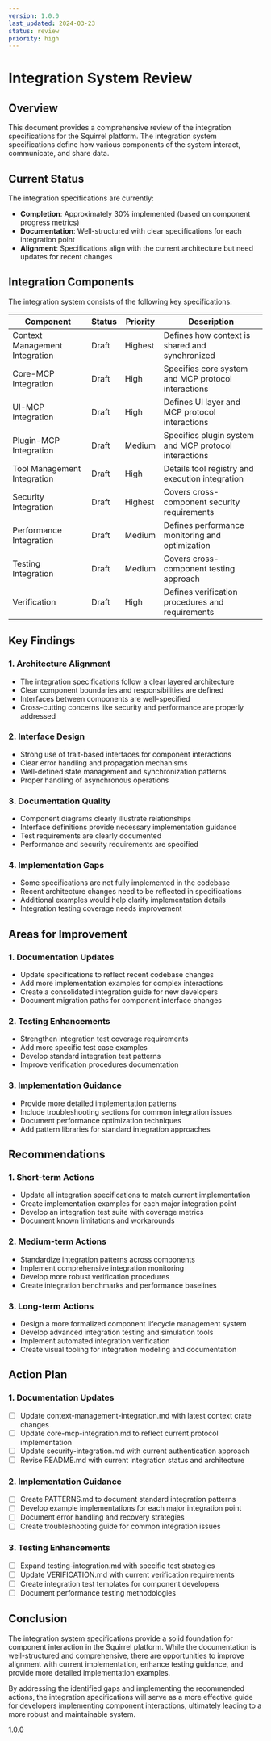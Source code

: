 ```yaml
---
version: 1.0.0
last_updated: 2024-03-23
status: review
priority: high
---
```


# Integration System Review

## Overview
This document provides a comprehensive review of the integration specifications for the Squirrel platform. The integration system specifications define how various components of the system interact, communicate, and share data.

## Current Status

The integration specifications are currently:
- **Completion**: Approximately 30% implemented (based on component progress metrics)
- **Documentation**: Well-structured with clear specifications for each integration point
- **Alignment**: Specifications align with the current architecture but need updates for recent changes

## Integration Components

The integration system consists of the following key specifications:

| Component | Status | Priority | Description |
|-----------|--------|----------|-------------|
| Context Management Integration | Draft | Highest | Defines how context is shared and synchronized |
| Core-MCP Integration | Draft | High | Specifies core system and MCP protocol interactions |
| UI-MCP Integration | Draft | High | Defines UI layer and MCP protocol interactions |
| Plugin-MCP Integration | Draft | Medium | Specifies plugin system and MCP protocol interactions |
| Tool Management Integration | Draft | High | Details tool registry and execution integration |
| Security Integration | Draft | Highest | Covers cross-component security requirements |
| Performance Integration | Draft | Medium | Defines performance monitoring and optimization |
| Testing Integration | Draft | Medium | Covers cross-component testing approach |
| Verification | Draft | High | Defines verification procedures and requirements |

## Key Findings

### 1. Architecture Alignment
- The integration specifications follow a clear layered architecture
- Clear component boundaries and responsibilities are defined
- Interfaces between components are well-specified
- Cross-cutting concerns like security and performance are properly addressed

### 2. Interface Design
- Strong use of trait-based interfaces for component interactions
- Clear error handling and propagation mechanisms
- Well-defined state management and synchronization patterns
- Proper handling of asynchronous operations

### 3. Documentation Quality
- Component diagrams clearly illustrate relationships
- Interface definitions provide necessary implementation guidance
- Test requirements are clearly documented
- Performance and security requirements are specified

### 4. Implementation Gaps
- Some specifications are not fully implemented in the codebase
- Recent architecture changes need to be reflected in specifications
- Additional examples would help clarify implementation details
- Integration testing coverage needs improvement

## Areas for Improvement

### 1. Documentation Updates
- Update specifications to reflect recent codebase changes
- Add more implementation examples for complex interactions
- Create a consolidated integration guide for new developers
- Document migration paths for component interface changes

### 2. Testing Enhancements
- Strengthen integration test coverage requirements
- Add more specific test case examples
- Develop standard integration test patterns
- Improve verification procedures documentation

### 3. Implementation Guidance
- Provide more detailed implementation patterns
- Include troubleshooting sections for common integration issues
- Document performance optimization techniques
- Add pattern libraries for standard integration approaches

## Recommendations

### 1. Short-term Actions
- Update all integration specifications to match current implementation
- Create implementation examples for each major integration point
- Develop an integration test suite with coverage metrics
- Document known limitations and workarounds

### 2. Medium-term Actions
- Standardize integration patterns across components
- Implement comprehensive integration monitoring
- Develop more robust verification procedures
- Create integration benchmarks and performance baselines

### 3. Long-term Actions
- Design a more formalized component lifecycle management system
- Develop advanced integration testing and simulation tools
- Implement automated integration verification
- Create visual tooling for integration modeling and documentation

## Action Plan

### 1. Documentation Updates
- [ ] Update context-management-integration.md with latest context crate changes
- [ ] Update core-mcp-integration.md to reflect current protocol implementation
- [ ] Update security-integration.md with current authentication approach
- [ ] Revise README.md with current integration status and architecture

### 2. Implementation Guidance
- [ ] Create PATTERNS.md to document standard integration patterns
- [ ] Develop example implementations for each major integration point
- [ ] Document error handling and recovery strategies
- [ ] Create troubleshooting guide for common integration issues

### 3. Testing Enhancements
- [ ] Expand testing-integration.md with specific test strategies
- [ ] Update VERIFICATION.md with current verification requirements
- [ ] Create integration test templates for component developers
- [ ] Document performance testing methodologies

## Conclusion

The integration system specifications provide a solid foundation for component interaction in the Squirrel platform. While the documentation is well-structured and comprehensive, there are opportunities to improve alignment with current implementation, enhance testing guidance, and provide more detailed implementation examples.

By addressing the identified gaps and implementing the recommended actions, the integration specifications will serve as a more effective guide for developers implementing component interactions, ultimately leading to a more robust and maintainable system.

<version>1.0.0</version> 